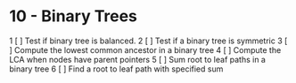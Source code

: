 # 10 - Binary Trees

1 [ ] Test if binary tree is balanced.
2 [ ] Test if a binary tree is symmetric
3 [ ] Compute the lowest common ancestor in a binary tree
4 [ ] Compute the LCA when nodes have parent pointers
5 [ ] Sum root to leaf paths in a binary tree
6 [ ] Find a root to leaf path with specified sum